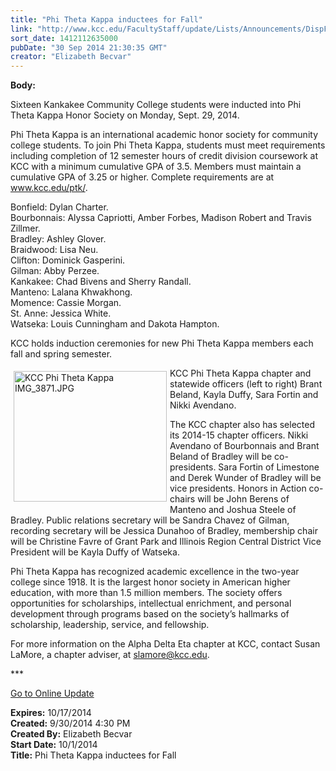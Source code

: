 ```yaml
---
title: "Phi Theta Kappa inductees for Fall"
link: "http://www.kcc.edu/FacultyStaff/update/Lists/Announcements/DispForm.aspx?ID=1651"
sort_date: 1412112635000
pubDate: "30 Sep 2014 21:30:35 GMT"
creator: "Elizabeth Becvar"
---
```


<div><b>Body:</b> <div class="ExternalClass3253CE5428334B5CBB7F486231BBB824"><p>​Sixteen Kankakee Community College students were inducted into Phi Theta Kappa Honor Society on Monday, Sept. 29, 2014.</p>
<p>Phi Theta Kappa is an international academic honor society for community college students. To join Phi Theta Kappa, students must meet requirements including completion of 12 semester hours of credit division coursework at KCC with a minimum cumulative GPA of 3.5. Members must maintain a cumulative GPA of 3.25 or higher. Complete requirements are at <a href="/ptk">www.kcc.edu/ptk/</a>.</p>
<p>Bonfield: Dylan Charter.<br />Bourbonnais: Alyssa Capriotti, Amber Forbes, Madison Robert and Travis Zillmer.<br />Bradley: Ashley Glover.                                   <br />Braidwood: Lisa Neu.<br />Clifton: Dominick Gasperini.                         <br />Gilman: Abby Perzee.<br />Kankakee: Chad Bivens and Sherry Randall.<br />Manteno: Lalana Khwakhong.                          <br />Momence: Cassie Morgan.<br />St. Anne: Jessica White.<br />Watseka: Louis Cunningham and Dakota Hampton.   </p>
<p>KCC holds induction ceremonies for new Phi Theta Kappa members each fall and spring semester.</p>
<p><img width="1691" height="1442" alt="KCC Phi Theta Kappa IMG_3871.JPG" src="/FacultyStaff/update/Documents/KCC%20Phi%20Theta%20Kappa%20IMG_3871.JPG" style="height:209px;vertical-align:auto;float:left;margin:5px;width:245px" />KCC Phi Theta Kappa chapter and statewide officers (left to right) Brant Beland, Kayla Duffy, Sara Fortin and Nikki Avendano.</p>
<p>The KCC chapter also has selected its 2014-15 chapter officers. Nikki Avendano of Bourbonnais and Brant Beland of Bradley will be co-presidents. Sara Fortin of Limestone and Derek Wunder of Bradley will be vice presidents. Honors in Action co-chairs will be John Berens of Manteno and Joshua Steele of Bradley. Public relations secretary will be Sandra Chavez of Gilman, recording secretary will be Jessica Dunahoo of Bradley, membership chair will be Christine Favre of Grant Park and Illinois Region Central District Vice President will be Kayla Duffy of Watseka.</p>
<p>Phi Theta Kappa has recognized academic excellence in the two-year college since 1918. It is the largest honor society in American higher education, with more than 1.5 million members. The society offers opportunities for scholarships, intellectual enrichment, and personal development through programs based on the society’s hallmarks of scholarship, leadership, service, and fellowship. </p>
<p>For more information on the Alpha Delta Eta chapter at KCC, contact Susan LaMore, a chapter adviser, at <a href="mailto:slamore@kcc.edu">slamore@kcc.edu</a>.</p>
<p>***</p>
<p><a href="/FacultyStaff/update/Pages/dailyupdate.aspx">Go to Online Update</a><br /></p></div></div>
<div><b>Expires:</b> 10/17/2014</div>
<div><b>Created:</b> 9/30/2014 4:30 PM</div>
<div><b>Created By:</b> Elizabeth Becvar</div>
<div><b>Start Date:</b> 10/1/2014</div>
<div><b>Title:</b> Phi Theta Kappa inductees for Fall</div>
